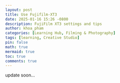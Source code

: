 ```yaml
---
layout: post
title: Use Fujifilm-XT3
date: 2025-01-16 15:26 -0800
description: FujiFilm XT3 settings and tips
author: khoa_pham
categories: [Learning Hub, Filming & Photography]
tags: [learning, Creative Studio]
pin: false
math: true
mermaid: true
toc: true
comments: true
---
```


update soon...
